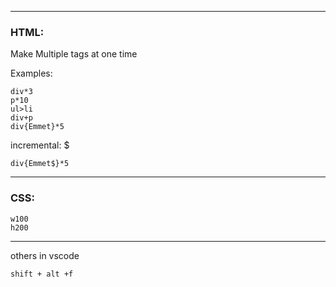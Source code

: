----
### HTML:

Make Multiple tags at one time

Examples:
```
div*3
p*10
ul>li
div+p
div{Emmet}*5
```

incremental: $
```
div{Emmet$}*5
```
---
### CSS:
```
w100
h200
```

---
others in vscode
```
shift + alt +f
```
